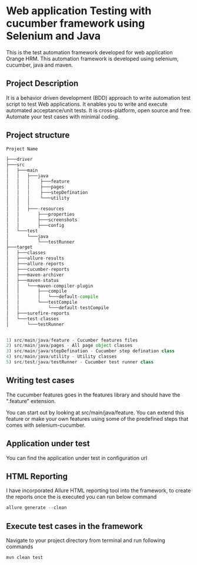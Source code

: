 # Web application Testing with cucumber framework using Selenium and Java

This is the test automation framework developed for web application Orange HRM. This automation framework is developed using selenium, cucumber, java and maven.

## Project Description

It is a behavior driven development (BDD) approach to write automation test script to test Web applications. It enables you to write and execute automated acceptance/unit tests. It is cross-platform, open source and free. Automate your test cases with minimal coding.


## Project structure

```python
Project Name

├───driver
├───src
│   ├───main
│   │   ├───java
│   │   │    ├───feature
│   │   │    ├───pages
│   │   │    ├───stepDefination
│   │   │    └───utility
│   │   │
│   │   ├───-resources
│   │       ├───properties
│   │       ├───screenshots
│   │       ├───config
│   └───test
│       └───java
│           └───testRunner
├───target
│   ├───classes
│   ├───allure-results
│   ├───allure-reports
│   ├───cucumber-reports
│   ├───maven-archiver
│   ├───maven-status
│   │   └───maven-compiler-plugin
│   │       ├───compile
│   │       │   └───default-compile
│   │       └───testCompile
│   │           └───default-testCompile
│   ├───surefire-reports
│   └───test-classes
│       └───testRunner
```

```python

1) src/main/java/feature - Cucumber features files
2) src/main/java/pages - All page object classes
3) src/main/java/stepDefination - Cucumber step defination class
4) src/main/java/utility - Utility classes
5) src/test/java/testRunner - Cucumber test runner class
```

## Writing test cases
The cucumber features goes in the features library and should have the ".feature" extension.

You can start out by looking at src/main/java/feature. You can extend this feature or make your own features using some of the predefined steps that comes with selenium-cucumber.

## Application under test
You can find the application under test in configuration url

## HTML Reporting
I have incorporated Allure HTML reporting tool into the framework, to create the reports once the is executed you can run below command

```python
allure generate --clean
```

## Execute test cases in the framework
Navigate to your project directory from terminal and run following commands 

```python
mvn clean test
```
